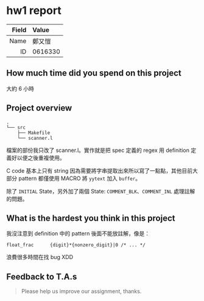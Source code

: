# hw1 report

|Field|Value|
|-:|:-|
|Name|鄭又愷|
|ID|0616330|

## How much time did you spend on this project

大約 6 小時

## Project overview

```
.
└── src
    ├── Makefile
    └── scanner.l
```

檔案的部份我只改了 scanner.l。實作就是把 spec 定義的 regex 用 definition 定義好以便之後重複使用。

C code 基本上只有 string 因為需要將字串提取出來所以寫了一點點，其他目前大部分 pattern 都僅使用 MACRO 將 `yytext` 加入 `buffer`。

除了 `INITIAL` State，另外加了兩個 State: `COMMENT_BLK`、`COMMENT_INL` 處理註解的問題。

## What is the hardest you think in this project

我沒注意到 definition 中的 pattern 後面不能放註解，像是：

```
float_frac      {digit}*{nonzero_digit}|0 /* ... */
```

浪費很多時間在找 bug XDD

## Feedback to T.A.s

> Please help us improve our assignment, thanks.
